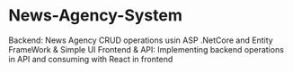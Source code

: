 # News-Agency-System
Backend: News Agency CRUD operations usin ASP .NetCore and Entity FrameWork & Simple UI
Frontend & API: Implementing backend operations in API and consuming with React in frontend 

